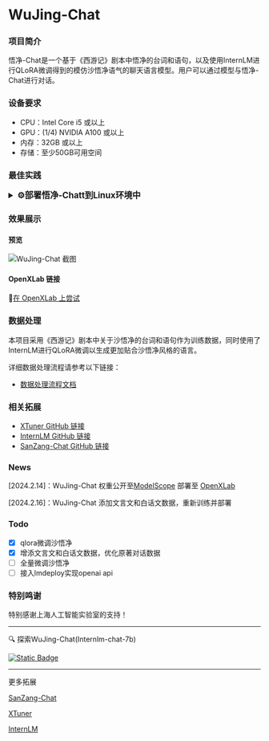 # WuJing-Chat

### 项目简介

悟净-Chat是一个基于《西游记》剧本中悟净的台词和语句，以及使用InternLM进行QLoRA微调得到的模仿沙悟净语气的聊天语言模型。用户可以通过模型与悟净-Chat进行对话。

### 设备要求

- CPU：Intel Core i5 或以上
- GPU：(1/4) NVIDIA A100 或以上
- 内存：32GB 或以上
- 存储：至少50GB可用空间

### 最佳实践

<details>
  <summary style="font-weight: bold; font-size: larger;">⚙️部署悟净-Chatt到Linux环境中</summary>

```bash
# git clone 本 repo 以及其submodules
git clone --recurse-submodules https://github.com/JimmyMa99/WuJing-Chat.git

# 进入源码目录
cd xtuner

# 从源码安装 XTuner
pip install -e '.[all]'
```

```bash
apt install git git-lfs -y
git lfs install
git clone https://www.modelscope.cn/Shanghai_AI_Laboratory/internlm2-7b.git
```

```bash
xtuner train my_config/swj_internlm2_chat_7b_qlora_oasst1_e4.py --deepspeed deepspeed_zero2
```

```bash
xtuner convert pth_to_hf my_config/swj_internlm2_chat_7b_qlora_oasst1_e4.py work_dirs/swj_internlm2_chat_7b_qlora_oasst1_e4/{your checkpoint} process_data/hf_models/swj
xtuner convert merge {your model path} process_data/hf_models/swj process_data/merged_models/swj
```

- 使用 streamlit 进行对话：修改 `web_demo.py` 中的模型路径
```diff
-     model = (AutoModelForCausalLM.from_pretrained('path/to/your/model',
-                                                 trust_remote_code=True).to(
-                                                     torch.bfloat16).cuda())
-     tokenizer = AutoTokenizer.from_pretrained('path/to/your/tokenizer',
-                                              trust_remote_code=True)
+     model = (AutoModelForCausalLM.from_pretrained('process_data/merged_models/swj',
+                                                 trust_remote_code=True).to(
+                                                     torch.bfloat16).cuda())
+     tokenizer = AutoTokenizer.from_pretrained('process_data/merged_models/swj',
+                                              trust_remote_code=True)
```

```bash
pip install streamlit
pip install transformers>=4.34
streamlit run ./web_demo.py
```
</details>

### 效果展示

#### 预览

![WuJing-Chat 截图](./asserts/chat-demo.png)

#### OpenXLab 链接

🎲[在 OpenXLab 上尝试](https://openxlab.org.cn/apps/detail/JimmyMa99/WuJing-Chat)

### 数据处理

本项目采用《西游记》剧本中关于沙悟净的台词和语句作为训练数据，同时使用了InternLM进行QLoRA微调以生成更加贴合沙悟净风格的语言。

详细数据处理流程请参考以下链接：

- [数据处理流程文档](https://github.com/JimmyMa99/WuJing-Chat/blob/main/tools/README.md)

### 相关拓展

- [XTuner GitHub 链接](https://github.com/InternLM/xtuner)
- [InternLM GitHub 链接](https://github.com/InternLM/InternLM/tree/main)
- [SanZang-Chat GitHub 链接](https://github.com/JimmyMa99/SanZang-Chat)

### News

[2024.2.14]：WuJing-Chat 权重公开至[ModelScope](https://www.modelscope.cn/models/JimmyMa99/WuJing-Chat/summary) 部署至 [OpenXLab](https://openxlab.org.cn/apps/detail/JimmyMa99/WuJing-Chat)

[2024.2.16]：WuJing-Chat 添加文言文和白话文数据，重新训练并部署

### Todo

- [x] qlora微调沙悟净
- [x] 增添文言文和白话文数据，优化原著对话数据
- [ ] 全量微调沙悟净
- [ ] 接入lmdeploy实现openai api

### 特别鸣谢

特别感谢上海人工智能实验室的支持！

<hr>

🔍 探索WuJing-Chat(Internlm-chat-7b)

[![Static Badge](https://img.shields.io/badge/-gery?style=social&label=🤖%20ModelScope)](https://www.modelscope.cn/models/JimmyMa99/WuJing-Chat/summary)

<hr>

更多拓展

[SanZang-Chat](https://github.com/JimmyMa99/SanZang-Chat)

[XTuner](https://github.com/InternLM/xtuner)

[InternLM](https://github.com/InternLM/InternLM/tree/main)
